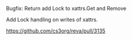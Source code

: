 Bugfix: Return add Lock to xattrs.Get and Remove

Add Lock handling on writes of xattrs.

https://github.com/cs3org/reva/pull/3135
